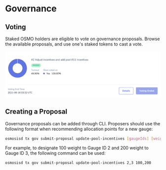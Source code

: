 # Governance

## Voting

Staked OSMO holders are eligible to vote on governance proposals. Browse the available proposals, and use one's staked tokens to cast a vote.

![](../assets/voting.png)

## Creating a Proposal

Governance proposals can be added through CLI.
Proposers should use the following format when recommending allocation points for a new gauge:

```bash
osmosisd tx gov submit-proposal update-pool-incentives [gaugeIds] [weights]
```

For example, to designate 100 weight to Gauge ID 2 and 200 weight to Gauge ID 3, the following command can be used:

```
osmosisd tx gov submit-proposal update-pool-incentives 2,3 100,200
```


